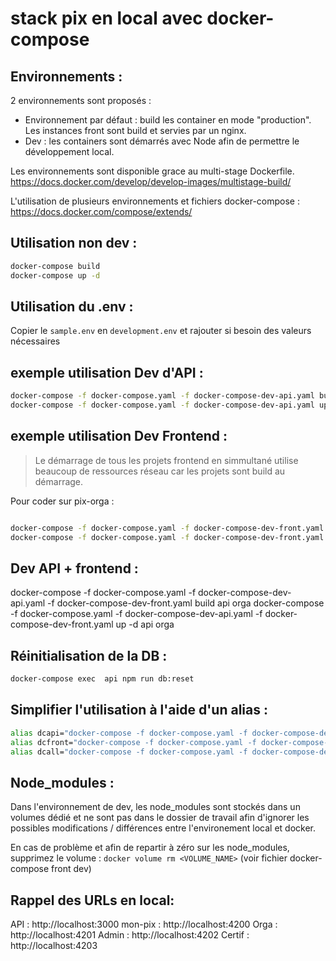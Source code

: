 # stack pix en local avec docker-compose 
## Environnements : 

2 environnements sont proposés :  
- Environnement par défaut : build les container en mode "production". Les instances front sont build et servies par un nginx.
- Dev : les containers sont démarrés avec Node afin de permettre le développement local. 

Les environnements sont disponible grace au multi-stage Dockerfile.
https://docs.docker.com/develop/develop-images/multistage-build/

L'utilisation de plusieurs environnements et fichiers docker-compose : 
https://docs.docker.com/compose/extends/

## Utilisation non dev : 
```sh
docker-compose build
docker-compose up -d 
```

## Utilisation du .env : 

Copier le `sample.env` en `development.env` et rajouter si besoin des valeurs nécessaires

## exemple utilisation Dev d'API : 

```sh
docker-compose -f docker-compose.yaml -f docker-compose-dev-api.yaml build 
docker-compose -f docker-compose.yaml -f docker-compose-dev-api.yaml up -d 
```

## exemple utilisation Dev Frontend : 
> Le démarrage de tous les projets frontend en simmultané utilise beaucoup de ressources réseau car les projets sont build au démarrage.

Pour coder sur pix-orga : 

```sh

docker-compose -f docker-compose.yaml -f docker-compose-dev-front.yaml build orga
docker-compose -f docker-compose.yaml -f docker-compose-dev-front.yaml up -d orga
```

## Dev API + frontend : 
docker-compose -f docker-compose.yaml -f docker-compose-dev-api.yaml -f docker-compose-dev-front.yaml build api orga
docker-compose -f docker-compose.yaml -f docker-compose-dev-api.yaml -f docker-compose-dev-front.yaml up -d api orga


## Réinitialisation de la DB : 

```sh
docker-compose exec  api npm run db:reset 
```

## Simplifier l'utilisation à l'aide d'un alias : 

```sh
alias dcapi="docker-compose -f docker-compose.yaml -f docker-compose-dev-api.yaml"
alias dcfront="docker-compose -f docker-compose.yaml -f docker-compose-dev-front.yaml"
alias dcall="docker-compose -f docker-compose.yaml -f docker-compose-dev-api.yaml -f docker-compose-dev-front.yaml"
```

## Node_modules : 

Dans l'environnement de dev, les node_modules sont stockés dans un volumes dédié et ne sont pas dans le dossier de travail afin d'ignorer les possibles modifications / différences entre l'environement local et docker.

En cas de problème et afin de repartir à zéro sur les node_modules, supprimez le volume : 
`docker volume rm <VOLUME_NAME>` (voir fichier docker-compose front dev)


## Rappel des URLs en local: 

API : http://localhost:3000
mon-pix : http://localhost:4200
Orga : http://localhost:4201
Admin : http://localhost:4202
Certif : http://localhost:4203
